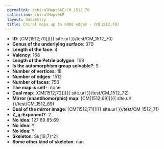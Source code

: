 ```yaml
--- 
 permalink: /chiralMaps6kE/CM_1512_70 
 collection: chiralMaps6kE
 layout: dataEntry
 title: Chiral maps up to 6000 edges - CM[1512;70]
---
```


- **ID**: [CM[1512;70]]({{ site.url }}/test/CM_1512_70)
- **Genus of the underlying surface**: 370
- **Length of the face**: 4
- **Valency**: 168
- **Length of the Petrie polygon**: 168
- **Is the automorphism group solvable?**: S
- **Number of vertices**: 18
- **Number of edges**: 1512
- **Number of faces**: 756
- **The map is self-**: none
- **Dual map**: [CM[1512;72]]({{ site.url }}/test/CM_1512_72)
- **Mirror (enantihomorphic) map**: [CM[1512;69]]({{ site.url }}/test/CM_1512_69)
- **Dual of the mirror image**: [CM[1512;71]]({{ site.url }}/test/CM_1512_71)
- **Z_q-Exponent?**: 2
- **No idea**:  127:69 85:69
- **No idea**: Y
- **No idea**: Y
- **Skeleton**: Sk(18;7)^21
- **Some other kind of skeleton**: nan
